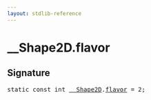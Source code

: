 ```yaml
---
layout: stdlib-reference
---
```


# __Shape2D.flavor

## Signature
<pre>
<span class='code_keyword'>static</span> <span class='code_keyword'>const</span> <span class="code_keyword">int</span> <a href="/stdlib-reference/types/0_shape2d-028/index" class="code_type">__Shape2D</a>.<a href="/stdlib-reference/types/0_shape2d-028/flavor" class="code_var">flavor</a> = 2;
</pre>

